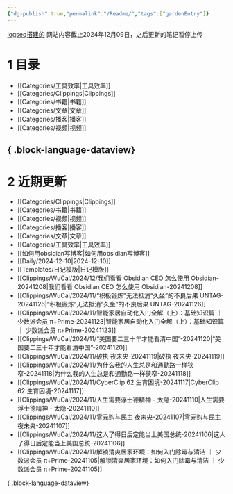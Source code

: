 ```yaml
---
{"dg-publish":true,"permalink":"/Readme/","tags":["gardenEntry"]}
---
```


[logseq搭建的](https://logseq.oceanum.top)
网站内容截止2024年12月09日，之后更新的笔记暂停上传
# 1 目录

- [[Categories/工具效率\|工具效率]]
- [[Categories/Clippings\|Clippings]]
- [[Categories/书籍\|书籍]]
- [[Categories/文章\|文章]]
- [[Categories/播客\|播客]]
- [[Categories/视频\|视频]]

{ .block-language-dataview}
---

# 2 近期更新

- [[Categories/Clippings\|Clippings]]
- [[Categories/书籍\|书籍]]
- [[Categories/视频\|视频]]
- [[Categories/播客\|播客]]
- [[Categories/文章\|文章]]
- [[Categories/工具效率\|工具效率]]
- [[如何用obsidian写博客\|如何用obsidian写博客]]
- [[Daily/2024-12-10\|2024-12-10]]
- [[Templates/日记模版\|日记模版]]
- [[Clippings/WuCai/2024/12/我们看看 Obsidian CEO 怎么使用 Obsidian-20241208\|我们看看 Obsidian CEO 怎么使用 Obsidian-20241208]]
- [[Clippings/WuCai/2024/11/“积极锻炼”无法抵消“久坐”的不良后果  UNTAG-20241126\|“积极锻炼”无法抵消“久坐”的不良后果  UNTAG-20241126]]
- [[Clippings/WuCai/2024/11/智能家居自动化入门全解（上）：基础知识篇 ｜ 少数派会员 π+Prime-20241123\|智能家居自动化入门全解（上）：基础知识篇 ｜ 少数派会员 π+Prime-20241123]]
- [[Clippings/WuCai/2024/11/“美国要二三十年才能看清中国”-20241120\|“美国要二三十年才能看清中国”-20241120]]
- [[Clippings/WuCai/2024/11/破执  夜未央-20241119\|破执  夜未央-20241119]]
- [[Clippings/WuCai/2024/11/为什么我的人生总是和通勤路一样狭窄-20241118\|为什么我的人生总是和通勤路一样狭窄-20241118]]
- [[Clippings/WuCai/2024/11/CyberClip 62 生育困境-20241117\|CyberClip 62 生育困境-20241117]]
- [[Clippings/WuCai/2024/11/人生需要浮士德精神 - 太隐-20241110\|人生需要浮士德精神 - 太隐-20241110]]
- [[Clippings/WuCai/2024/11/零元购与民主  夜未央-20241107\|零元购与民主  夜未央-20241107]]
- [[Clippings/WuCai/2024/11/这人了得日后定能当上美国总统-20241106\|这人了得日后定能当上美国总统-20241106]]
- [[Clippings/WuCai/2024/11/解锁清爽居家环境：如何入门除霉与清洁 ｜ 少数派会员 π+Prime-20241105\|解锁清爽居家环境：如何入门除霉与清洁 ｜ 少数派会员 π+Prime-20241105]]

{ .block-language-dataview}
